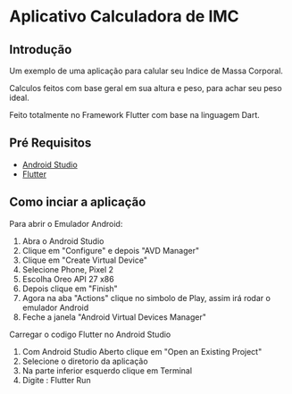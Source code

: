 # Aplicativo Calculadora de IMC

## Introdução

Um exemplo de uma aplicação para calular seu Indice de Massa Corporal. 

Calculos feitos com base geral em sua altura e peso, para achar seu peso ideal. 

Feito totalmente no Framework Flutter com base na linguagem Dart.

## Pré Requisitos

- [Android Studio](https://developer.android.com/studio)
- [Flutter](https://flutter.dev/docs/get-started/install)

## Como inciar a aplicação

Para abrir o Emulador Android:

01) Abra o Android Studio
2) Clique em "Configure" e depois "AVD Manager"
3) Clique em "Create Virtual Device"
4) Selecione Phone, Pixel 2
5) Escolha Oreo API 27 x86
6) Depois clique em "Finish"
7) Agora na aba "Actions" clique no simbolo de Play, assim irá rodar o emulador Android
8) Feche a janela "Android Virtual Devices Manager"

Carregar o codigo Flutter no Android Studio

01) Com Android Studio Aberto clique em "Open an Existing Project"
2) Selecione o diretorio da aplicação
3) Na parte inferior esquerdo clique em Terminal
4) Digite : Flutter Run
